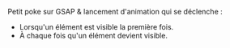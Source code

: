 Petit poke sur GSAP & lancement d'animation qui se déclenche :
- Lorsqu'un élément est visible la première fois.
- À chaque fois qu'un élément devient visible.